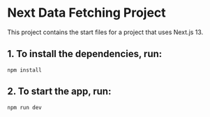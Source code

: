 # Next Data Fetching Project

This project contains the start files for a project that uses Next.js 13.

## 1. To install the dependencies, run:

```
npm install
```

## 2. To start the app, run:

```
npm run dev
```
